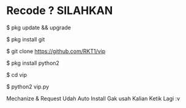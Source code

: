 # Recode ? SILAHKAN


$ pkg update && upgrade

$ pkg install git

$ git clone https://github.com/RKT1/vip

$ pkg install python2 

$ cd vip

$ python2 vip.py

Mechanize & Request Udah Auto Install Gak usah Kalian Ketik Lagi :v
